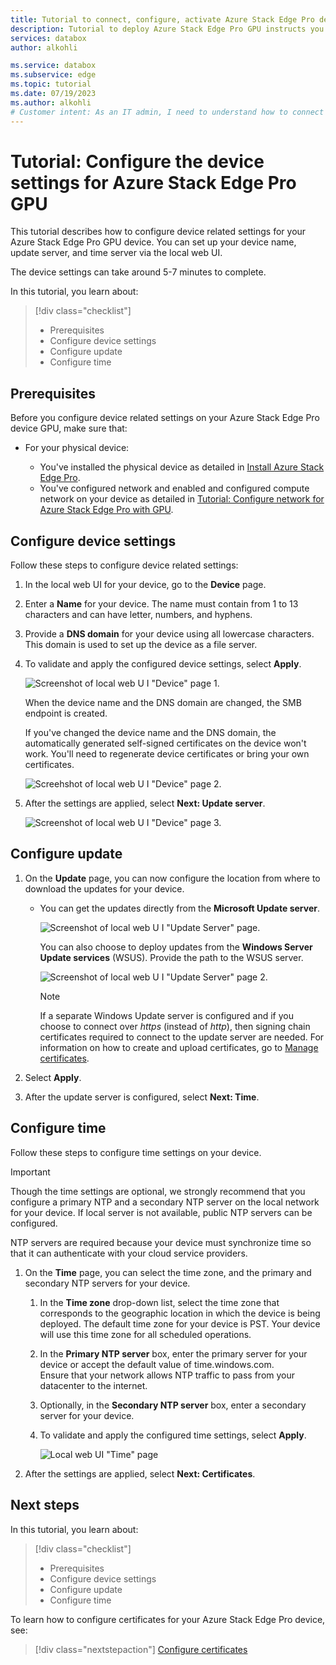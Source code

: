 ```yaml
---
title: Tutorial to connect, configure, activate Azure Stack Edge Pro device GPU in Azure portal | Microsoft Docs
description: Tutorial to deploy Azure Stack Edge Pro GPU instructs you to connect, set up, and activate your physical device.
services: databox
author: alkohli

ms.service: databox
ms.subservice: edge
ms.topic: tutorial
ms.date: 07/19/2023
ms.author: alkohli
# Customer intent: As an IT admin, I need to understand how to connect and activate Azure Stack Edge Pro so I can use it to transfer data to Azure. 
---
```


# Tutorial: Configure the device settings for Azure Stack Edge Pro GPU

This tutorial describes how to configure device related settings for your Azure Stack Edge Pro GPU device. You can set up your device name, update server, and time server via the local web UI.

The device settings can take around 5-7 minutes to complete.

In this tutorial, you learn about:

> [!div class="checklist"]
>
> * Prerequisites
> * Configure device settings
> * Configure update 
> * Configure time

## Prerequisites

Before you configure device related settings on your Azure Stack Edge Pro device GPU, make sure that:

* For your physical device:

    - You've installed the physical device as detailed in [Install Azure Stack Edge Pro](azure-stack-edge-gpu-deploy-install.md).
    - You've configured network and enabled and configured compute network on your device as detailed in [Tutorial: Configure network for Azure Stack Edge Pro with GPU](azure-stack-edge-gpu-deploy-configure-network-compute-web-proxy.md).


## Configure device settings

Follow these steps to configure device related settings:

1. In the local web UI for your device, go to the **Device** page.

1. Enter a **Name** for your device. The name must contain from 1 to 13 characters and can have letter, numbers, and hyphens.

1. Provide a **DNS domain** for your device using all lowercase characters. This domain is used to set up the device as a file server.

1. To validate and apply the configured device settings, select **Apply**.

    ![Screenshot of local web U I "Device" page 1.](./media/azure-stack-edge-gpu-deploy-set-up-device-update-time/device-2.png)

    When the device name and the DNS domain are changed, the SMB endpoint is created.  

    If you've changed the device name and the DNS domain, the automatically generated self-signed certificates on the device won't work. You'll need to regenerate device certificates or bring your own certificates.
    
    ![Screehshot of local web U I "Device" page 2.](./media/azure-stack-edge-gpu-deploy-set-up-device-update-time/device-3.png)
  
1. After the settings are applied, select **Next: Update server**.

    ![Screenshot of local web U I "Device" page 3.](./media/azure-stack-edge-gpu-deploy-set-up-device-update-time/device-4.png)

## Configure update

1. On the **Update** page, you can now configure the location from where to download the updates for your device.  

    - You can get the updates directly from the **Microsoft Update server**.

        ![Screenshot of local web U I "Update Server" page.](./media/azure-stack-edge-gpu-deploy-set-up-device-update-time/update-2.png)

        You can also choose to deploy updates from the **Windows Server Update services** (WSUS). Provide the path to the WSUS server.
        
        ![Screenshot of local web U I "Update Server" page 2.](./media/azure-stack-edge-gpu-deploy-set-up-device-update-time/update-3.png)

        > [!NOTE] 
        > If a separate Windows Update server is configured and if you choose to connect over *https* (instead of *http*), then signing chain certificates required to connect to the update server are needed. For information on how to create and upload certificates, go to [Manage certificates](azure-stack-edge-gpu-manage-certificates.md). 

1. Select **Apply**.
1. After the update server is configured, select **Next: Time**.

## Configure time

Follow these steps to configure time settings on your device. 

> [!IMPORTANT]
> Though the time settings are optional, we strongly recommend that you configure a primary NTP and a secondary NTP server on the local network for your device. If local server is not available, public NTP servers can be configured.

NTP servers are required because your device must synchronize time so that it can authenticate with your cloud service providers.

1. On the **Time** page, you can select the time zone, and the primary and secondary NTP servers for your device.  
    
    1. In the **Time zone** drop-down list, select the time zone that corresponds to the geographic location in which the device is being deployed.
        The default time zone for your device is PST. Your device will use this time zone for all scheduled operations.

    2. In the **Primary NTP server** box, enter the primary server for your device or accept the default value of time.windows.com.  
        Ensure that your network allows NTP traffic to pass from your datacenter to the internet.

    3. Optionally, in the **Secondary NTP server** box, enter a secondary server for your device.

    4. To validate and apply the configured time settings, select **Apply**.

        ![Local web UI "Time" page](./media/azure-stack-edge-gpu-deploy-set-up-device-update-time/time-2.png)

1. After the settings are applied, select **Next: Certificates**.

## Next steps

In this tutorial, you learn about:

> [!div class="checklist"]
>
> * Prerequisites
> * Configure device settings
> * Configure update 
> * Configure time

To learn how to configure certificates for your Azure Stack Edge Pro device, see:

> [!div class="nextstepaction"]
> [Configure certificates](./azure-stack-edge-gpu-deploy-configure-certificates.md)
